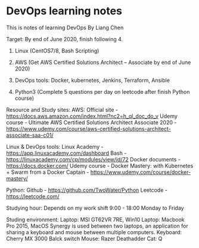 # DevOps learning notes

This is notes of learning DevOps By Liang Chen

Target:
By end of June 2020, finish following 4.

1. Linux (CentOS7/8, Bash Scripting)

2. AWS (Get AWS Certified Solutions Architect – Associate by end of June 2020)

3. DevOps tools: Docker, kubernetes, Jenkins, Terraform, Ansible

4. Python3 (Complete 5 questions per day on leetcode after finish Python course)

Resource and Study sites:
AWS:
Official site - https://docs.aws.amazon.com/index.html?nc2=h_ql_doc_do_v
Udemy course - Ultimate AWS Certified Solutions Architect Associate 2020 - https://www.udemy.com/course/aws-certified-solutions-architect-associate-saa-c01/

Linux & DevOps tools:
Linux Academy - https://app.linuxacademy.com/dashboard
Bash - https://linuxacademy.com/cp/modules/view/id/72
Docker documents - https://docs.docker.com/
Udemy course - Docker Mastery: with Kubernetes + Swarm from a Docker Captain - https://www.udemy.com/course/docker-mastery/

Python:
Github - https://github.com/TwoWater/Python
Leetcode - https://leetcode.com/

Studying hour:
Depends on my work shift
9:00 - 18:00 Monday to Friday

Studing environment:
Laptop: MSI GT62VR 7RE, Win10
Laptop: Macbook Pro 2015, MacOS
Synergy is used between two laptops, an application for sharing a keyboard and mouse between multiple computers.
Keyboard: Cherry MX 3000 Balck switch
Mouse: Razer Deathadder
Cat: Q
